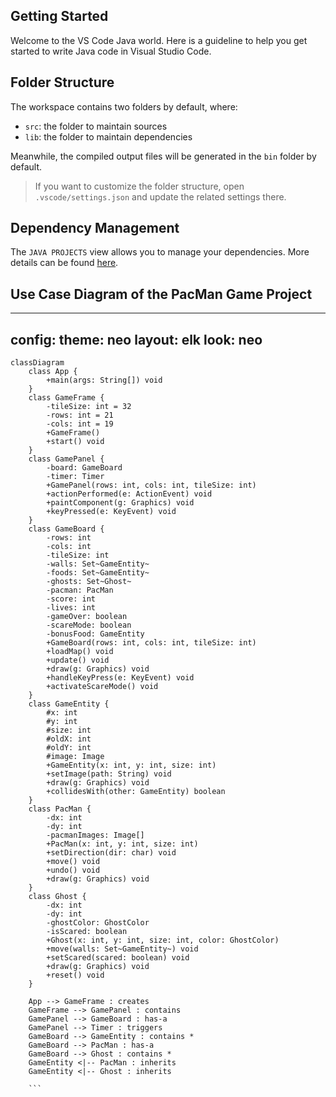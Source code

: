 ## Getting Started

Welcome to the VS Code Java world. Here is a guideline to help you get started to write Java code in Visual Studio Code.

## Folder Structure

The workspace contains two folders by default, where:

- `src`: the folder to maintain sources
- `lib`: the folder to maintain dependencies

Meanwhile, the compiled output files will be generated in the `bin` folder by default.

> If you want to customize the folder structure, open `.vscode/settings.json` and update the related settings there.

## Dependency Management

The `JAVA PROJECTS` view allows you to manage your dependencies. More details can be found [here](https://github.com/microsoft/vscode-java-dependency#manage-dependencies).






##   Use Case Diagram of the PacMan Game Project






---
config:
  theme: neo
  layout: elk
  look: neo
---

```mermaid
classDiagram
    class App {
        +main(args: String[]) void
    }
    class GameFrame {
        -tileSize: int = 32
        -rows: int = 21
        -cols: int = 19
        +GameFrame()
        +start() void
    }
    class GamePanel {
        -board: GameBoard
        -timer: Timer
        +GamePanel(rows: int, cols: int, tileSize: int)
        +actionPerformed(e: ActionEvent) void
        +paintComponent(g: Graphics) void
        +keyPressed(e: KeyEvent) void
    }
    class GameBoard {
        -rows: int
        -cols: int
        -tileSize: int
        -walls: Set~GameEntity~
        -foods: Set~GameEntity~
        -ghosts: Set~Ghost~
        -pacman: PacMan
        -score: int
        -lives: int
        -gameOver: boolean
        -scareMode: boolean
        -bonusFood: GameEntity
        +GameBoard(rows: int, cols: int, tileSize: int)
        +loadMap() void
        +update() void
        +draw(g: Graphics) void
        +handleKeyPress(e: KeyEvent) void
        +activateScareMode() void
    }
    class GameEntity {
        #x: int
        #y: int
        #size: int
        #oldX: int
        #oldY: int
        #image: Image
        +GameEntity(x: int, y: int, size: int)
        +setImage(path: String) void
        +draw(g: Graphics) void
        +collidesWith(other: GameEntity) boolean
    }
    class PacMan {
        -dx: int
        -dy: int
        -pacmanImages: Image[]
        +PacMan(x: int, y: int, size: int)
        +setDirection(dir: char) void
        +move() void
        +undo() void
        +draw(g: Graphics) void
    }
    class Ghost {
        -dx: int
        -dy: int
        -ghostColor: GhostColor
        -isScared: boolean
        +Ghost(x: int, y: int, size: int, color: GhostColor)
        +move(walls: Set~GameEntity~) void
        +setScared(scared: boolean) void
        +draw(g: Graphics) void
        +reset() void
    }

    App --> GameFrame : creates
    GameFrame --> GamePanel : contains
    GamePanel --> GameBoard : has-a
    GamePanel --> Timer : triggers
    GameBoard --> GameEntity : contains *
    GameBoard --> PacMan : has-a
    GameBoard --> Ghost : contains *
    GameEntity <|-- PacMan : inherits
    GameEntity <|-- Ghost : inherits

    ```
